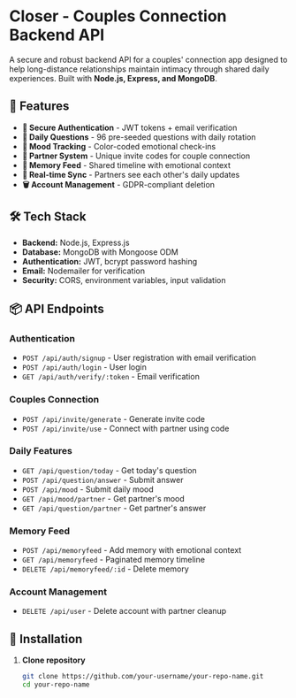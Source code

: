 # Closer - Couples Connection Backend API

A secure and robust backend API for a couples' connection app designed to help long-distance relationships maintain intimacy through shared daily experiences. Built with **Node.js, Express, and MongoDB**.

## 🌟 Features

- **🔐 Secure Authentication** - JWT tokens + email verification
- **💬 Daily Questions** - 96 pre-seeded questions with daily rotation
- **🎨 Mood Tracking** - Color-coded emotional check-ins
- **👥 Partner System** - Unique invite codes for couple connection
- **📸 Memory Feed** - Shared timeline with emotional context
- **🔄 Real-time Sync** - Partners see each other's daily updates
- **🗑️ Account Management** - GDPR-compliant deletion

## 🛠️ Tech Stack

- **Backend:** Node.js, Express.js
- **Database:** MongoDB with Mongoose ODM
- **Authentication:** JWT, bcrypt password hashing
- **Email:** Nodemailer for verification
- **Security:** CORS, environment variables, input validation

## 📦 API Endpoints

### Authentication
- `POST /api/auth/signup` - User registration with email verification
- `POST /api/auth/login` - User login
- `GET /api/auth/verify/:token` - Email verification

### Couples Connection
- `POST /api/invite/generate` - Generate invite code
- `POST /api/invite/use` - Connect with partner using code

### Daily Features
- `GET /api/question/today` - Get today's question
- `POST /api/question/answer` - Submit answer
- `POST /api/mood` - Submit daily mood
- `GET /api/mood/partner` - Get partner's mood
- `GET /api/question/partner` - Get partner's answer

### Memory Feed
- `POST /api/memoryfeed` - Add memory with emotional context
- `GET /api/memoryfeed` - Paginated memory timeline
- `DELETE /api/memoryfeed/:id` - Delete memory

### Account Management
- `DELETE /api/user` - Delete account with partner cleanup

## 🚀 Installation

1. **Clone repository**
   ```bash
   git clone https://github.com/your-username/your-repo-name.git
   cd your-repo-name
